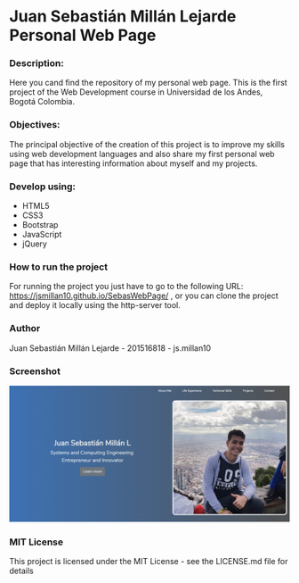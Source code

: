 # Juan Sebastián Millán Lejarde Personal Web Page

### Description:

Here you cand find the repository of my personal web page. This is the first project of the Web Development course in Universidad de los Andes, Bogotá Colombia. 

### Objectives:

The principal objective of the creation of this project is to improve my skills using web development languages and also share my first personal web page that has interesting information about myself and my projects.

### Develop using:

* HTML5
* CSS3
* Bootstrap
* JavaScript
* jQuery

### How to run the project

For running the project you just have to go to the following URL: https://jsmillan10.github.io/SebasWebPage/ , or you can clone the project and deploy it locally using the http-server tool.

### Author

Juan Sebastián Millán Lejarde - 201516818 - js.millan10

### Screenshot
![Screenshot](img/screenshot.PNG)

### MIT License

This project is licensed under the MIT License - see the LICENSE.md file for details

